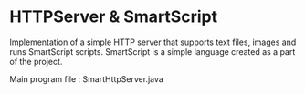 # HTTPServer & SmartScript

Implementation of a simple HTTP server that supports text files, images and runs SmartScript scripts.
SmartScript is a simple language created as a part of the project.

Main program file : SmartHttpServer.java
